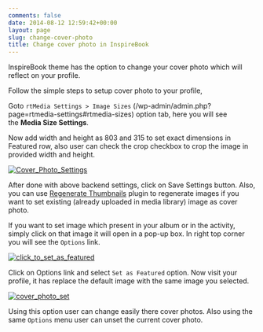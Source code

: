 ```yaml
---
comments: false
date: 2014-08-12 12:59:42+00:00
layout: page
slug: change-cover-photo
title: Change cover photo in InspireBook
---
```


InspireBook theme has the option to change your cover photo which will reflect on your profile.

Follow the simple steps to setup cover photo to your profile,

Goto `rtMedia Settings > Image Sizes` (/wp-admin/admin.php?page=rtmedia-settings#rtmedia-sizes) option tab, here you will see the **Media Size Settings**.

Now add width and height as 803 and 315 to set exact dimensions in Featured row, also user can check the crop checkbox to crop the image in provided width and height.

[![Cover_Photo_Settings](https://rtcamp.com/wp-content/uploads/2014/02/Cover_Photo_Settings.png)](https://rtcamp.com/wp-content/uploads/2014/02/Cover_Photo_Settings.png)

After done with above backend settings, click on Save Settings button. Also, you can use [Regenerate Thumbnails](http://wordpress.org/plugins/regenerate-thumbnails/) plugin to regenerate images if you want to set existing (already uploaded in media library) image as cover photo.

If you want to set image which present in your album or in the activity, simply click on that image it will open in a pop-up box. In right top corner you will see the `Options` link.

[![click_to_set_as_featured](https://rtcamp.com/wp-content/uploads/2014/02/click_to_set_as_featured.png)](https://rtcamp.com/wp-content/uploads/2014/02/click_to_set_as_featured.png)

Click on Options link and select `Set as Featured` option. Now visit your profile, it has replace the default image with the same image you selected.

[![cover_photo_set](https://rtcamp.com/wp-content/uploads/2014/02/cover_photo_set.png)](https://rtcamp.com/wp-content/uploads/2014/02/cover_photo_set.png)

Using this option user can change easily there cover photos. Also using the same `Options` menu user can unset the current cover photo.
